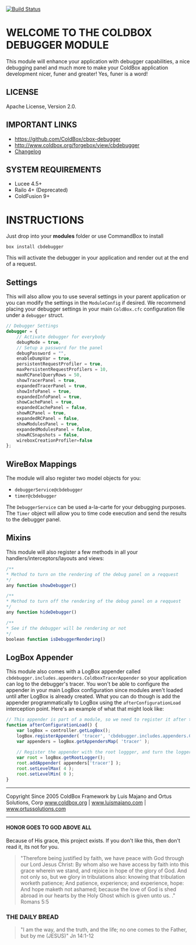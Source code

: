 [![Build Status](https://travis-ci.org/coldbox-modules/cbox-debugger.svg?branch=master)](https://travis-ci.org/coldbox-modules/cbox-debugger)

# WELCOME TO THE COLDBOX DEBUGGER MODULE
This module will enhance your application with debugger capabilities, a nice debugging panel and much more to make your ColdBox application development nicer, funer and greater! Yes, funer is a word!

## LICENSE
Apache License, Version 2.0.

## IMPORTANT LINKS
- https://github.com/ColdBox/cbox-debugger
- http://www.coldbox.org/forgebox/view/cbdebugger
- [Changelog](changelog.md)

## SYSTEM REQUIREMENTS
- Lucee 4.5+
- Railo 4+ (Deprecated)
- ColdFusion 9+

# INSTRUCTIONS

Just drop into your **modules** folder or use CommandBox to install

`box install cbdebugger`

This will activate the debugger in your application and render out at the end of a request.  

## Settings
This will also allow you to use several settings in your parent application or you can modify the settings in the `ModuleConfig` if desired. We recommend placing your debugger settings in your main `ColdBox.cfc` configuration file under a `debugger` struct.

```js
// Debugger Settings
debugger = {
    // Activate debugger for everybody
    debugMode = true,
    // Setup a password for the panel
    debugPassword = "",
    enableDumpVar = true,
    persistentRequestProfiler = true,
    maxPersistentRequestProfilers = 10,
    maxRCPanelQueryRows = 50,
    showTracerPanel = true,
    expandedTracerPanel = true,
    showInfoPanel = true,
    expandedInfoPanel = true,
    showCachePanel = true,
    expandedCachePanel = false,
    showRCPanel = true,
    expandedRCPanel = false,
    showModulesPanel = true,
    expandedModulesPanel = false,
    showRCSnapshots = false,
    wireboxCreationProfiler=false
};
```

## WireBox Mappings
The module will also register two model objects for you:

* `debuggerService@cbdebugger`
* `timer@cbdebugger`

The `DebuggerService` can be used a-la-carte for your debugging purposes.
The `Timer` object will allow you to time code execution and send the results to the debugger panel.

## Mixins

This module will also register a few methods in all your handlers/interceptors/layouts and views:

```js
/**
* Method to turn on the rendering of the debug panel on a reqquest
*/
any function showDebugger()

/**
* Method to turn off the rendering of the debug panel on a reqquest
*/
any function hideDebugger()

/**
* See if the debugger will be rendering or not
*/
boolean function isDebuggerRendering()
```


## LogBox Appender

This module also comes with a LogBox appender called `cbdebugger.includes.appenders.ColdboxTracerAppender` so your application can log to the debugger's tracer.  You won't be able to configure the appender in your main LogBox configuration since modules aren't loaded until after LogBox is already created.  What you can do though is add the appender programmatically to LogBox using the `afterConfigurationLoad` interception point.  Here's an example of what that might look like:


```js
// This appender is part of a module, so we need to register it after the modules have been loaded.
function afterConfigurationLoad() {
    var logBox = controller.getLogBox();
    logBox.registerAppender( 'tracer', 'cbdebugger.includes.appenders.ColdboxTracerAppender' );
    var appenders = logBox.getAppendersMap( 'tracer' );
    
    // Register the appender with the root loggger, and turn the logger on.
    var root = logBox.getRootLogger();
    root.addAppender( appenders['tracer'] );
    root.setLevelMax( 4 );
    root.setLevelMin( 0 );
}
```



********************************************************************************
Copyright Since 2005 ColdBox Framework by Luis Majano and Ortus Solutions, Corp
www.coldbox.org | www.luismajano.com | www.ortussolutions.com
********************************************************************************
#### HONOR GOES TO GOD ABOVE ALL
Because of His grace, this project exists. If you don't like this, then don't read it, its not for you.

>"Therefore being justified by faith, we have peace with God through our Lord Jesus Christ:
By whom also we have access by faith into this grace wherein we stand, and rejoice in hope of the glory of God.
And not only so, but we glory in tribulations also: knowing that tribulation worketh patience;
And patience, experience; and experience, hope:
And hope maketh not ashamed; because the love of God is shed abroad in our hearts by the 
Holy Ghost which is given unto us. ." Romans 5:5

### THE DAILY BREAD
 > "I am the way, and the truth, and the life; no one comes to the Father, but by me (JESUS)" Jn 14:1-12
